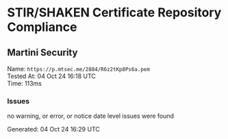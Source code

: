 # STIR/SHAKEN Certificate Repository Compliance

## Martini Security

Name: `https://p.mtsec.me/2884/R6z2tKp8Ps6a.pem`\
Tested At: 04 Oct 24 16:18 UTC\
Time: 113ms

### Issues

no warning, or error, or notice date level issues were found

Generated: 04 Oct 24 16:29 UTC